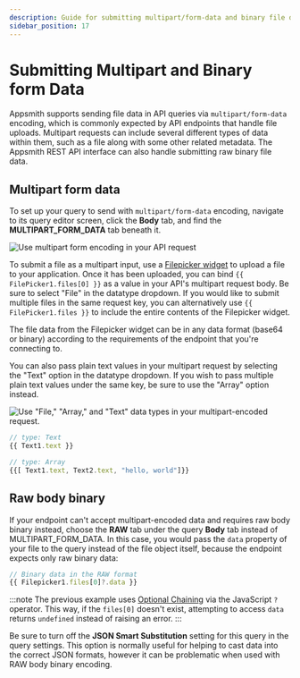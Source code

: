 ```yaml
---
description: Guide for submitting multipart/form-data and binary file data via Appsmith
sidebar_position: 17
---
```


# Submitting Multipart and Binary form Data

Appsmith supports sending file data in API queries via `multipart/form-data` encoding, which is commonly expected by API endpoints that handle file uploads. Multipart requests can include several different types of data within them, such as a file along with some other related metadata. The Appsmith REST API interface can also handle submitting raw binary file data.

## Multipart form data

To set up your query to send with `multipart/form-data` encoding, navigate to its query editor screen, click the **Body** tab, and find the **MULTIPART_FORM_DATA** tab beneath it.

![Use multipart form encoding in your API request](/img/multipart_editor.png)

To submit a file as a multipart input, use a [Filepicker widget](/reference/widgets/filepicker) to upload a file to your application. Once it has been uploaded, you can bind `{{ FilePicker1.files[0] }}` as a value in your API's multipart request body. Be sure to select "File" in the datatype dropdown. If you would like to submit multiple files in the same request key, you can alternatively use `{{ FilePicker1.files }}` to include the entire contents of the Filepicker widget.

The file data from the Filepicker widget can be in any data format (base64 or binary) according to the requirements of the endpoint that you're connecting to.

You can also pass plain text values in your multipart request by selecting the "Text" option in the datatype dropdown. If you wish to pass multiple plain text values under the same key, be sure to use the "Array" option instead.

![Use "File," "Array," and "Text" data types in your multipart-encoded request.](/img/multipart_fields.png)

```javascript
// type: Text
{{ Text1.text }}
```

```javascript
// type: Array
{{[ Text1.text, Text2.text, "hello, world"]}}
```

## Raw body binary

If your endpoint can't accept multipart-encoded data and requires raw body binary instead, choose the **RAW** tab under the query **Body** tab instead of MULTIPART_FORM_DATA. In this case, you would pass the `data` property of your file to the query instead of the file object itself, because the endpoint expects only raw binary data:

```javascript
// Binary data in the RAW format
{{ Filepicker1.files[0]?.data }}
```

:::note
The previous example uses [Optional Chaining](https://developer.mozilla.org/en-US/docs/Web/JavaScript/Reference/Operators/Optional_chaining) via the JavaScript `?` operator. This way, if the `files[0]` doesn't exist, attempting to access `data` returns `undefined` instead of raising an error.
:::

Be sure to turn off the **JSON Smart Substitution** setting for this query in the query settings. This option is normally useful for helping to cast data into the correct JSON formats, however it can be problematic when used with RAW body binary encoding.
